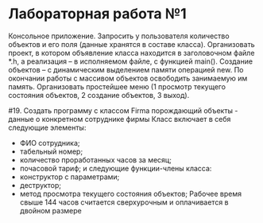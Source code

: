 # Лабораторная работа №1 #

Консольное приложение. Запросить у пользователя количество объектов и его поля (данные хранятся в составе класса).
Организовать проект, в котором объявление класса находится в заголовочном файле *.h, а реализация – в исполняемом файле, с функцией main().
Создание объектов – с динамическим выделением памяти операцией new. По окончании работы с массивом объектов освободить занимаемую им память.
Организовать простейшее меню (1 просмотр текущего состояния объектов, 2 создание объектов, 3 выход).

#19. Создать программу с классом Firma порождающий объекты - данные о конкретном сотруднике фирмы
Класс включает в себя следующие элементы:
- ФИО  сотрудника;
- табельный номер;
- количество проработанных часов за месяц;
- почасовой тариф;
и следующие функции-члены класса:
- конструктор с параметрами;
- деструктор;
- метод просмотра текущего состояния объектов;
Рабочее время свыше 144 часов считается сверхурочным и оплачивается в двойном размере